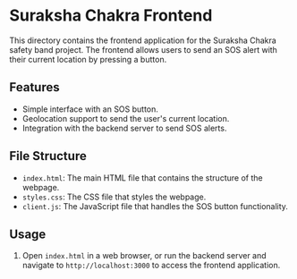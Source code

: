 # Suraksha Chakra Frontend

This directory contains the frontend application for the Suraksha Chakra safety band project. The frontend allows users to send an SOS alert with their current location by pressing a button.

## Features

- Simple interface with an SOS button.
- Geolocation support to send the user's current location.
- Integration with the backend server to send SOS alerts.

## File Structure

- `index.html`: The main HTML file that contains the structure of the webpage.
- `styles.css`: The CSS file that styles the webpage.
- `client.js`: The JavaScript file that handles the SOS button functionality.


## Usage

1. Open `index.html` in a web browser, or run the backend server and navigate to `http://localhost:3000` to access the frontend application.
